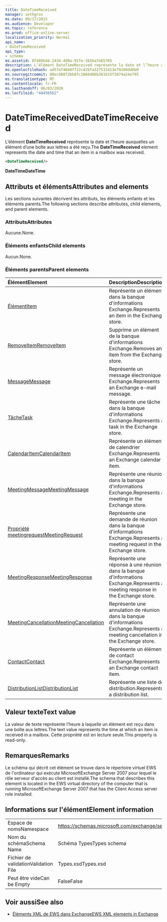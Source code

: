 ```yaml
---
title: DateTimeReceived
manager: sethgros
ms.date: 09/17/2015
ms.audience: Developer
ms.topic: reference
ms.prod: office-online-server
localization_priority: Normal
api_name:
- DateTimeReceived
api_type:
- schema
ms.assetid: 8f489bd4-2434-4d0a-91fe-1b5ba7eb5765
description: L’élément DateTimeReceived représente la date et l’heure auxquelles un élément d’une boîte aux lettres a été reçu.
ms.openlocfilehash: ad57af46b0ff22c42bfa327532d13e79280dd8b0
ms.sourcegitcommit: 88ec988f2bb67c1866d06b361615f3674a24e795
ms.translationtype: MT
ms.contentlocale: fr-FR
ms.lasthandoff: 06/03/2020
ms.locfileid: "44456562"
---
```

# <a name="datetimereceived"></a><span data-ttu-id="f8ebc-103">DateTimeReceived</span><span class="sxs-lookup"><span data-stu-id="f8ebc-103">DateTimeReceived</span></span>

<span data-ttu-id="f8ebc-104">L’élément **DateTimeReceived** représente la date et l’heure auxquelles un élément d’une boîte aux lettres a été reçu.</span><span class="sxs-lookup"><span data-stu-id="f8ebc-104">The **DateTimeReceived** element represents the date and time that an item in a mailbox was received.</span></span> 
  
```xml
<DateTimeReceived/>
```

<span data-ttu-id="f8ebc-105">**DateTime**</span><span class="sxs-lookup"><span data-stu-id="f8ebc-105">**DateTime**</span></span>

## <a name="attributes-and-elements"></a><span data-ttu-id="f8ebc-106">Attributs et éléments</span><span class="sxs-lookup"><span data-stu-id="f8ebc-106">Attributes and elements</span></span>

<span data-ttu-id="f8ebc-107">Les sections suivantes décrivent les attributs, les éléments enfants et les éléments parents.</span><span class="sxs-lookup"><span data-stu-id="f8ebc-107">The following sections describe attributes, child elements, and parent elements.</span></span>
  
### <a name="attributes"></a><span data-ttu-id="f8ebc-108">Attributs</span><span class="sxs-lookup"><span data-stu-id="f8ebc-108">Attributes</span></span>

<span data-ttu-id="f8ebc-109">Aucune.</span><span class="sxs-lookup"><span data-stu-id="f8ebc-109">None.</span></span>
  
### <a name="child-elements"></a><span data-ttu-id="f8ebc-110">Éléments enfants</span><span class="sxs-lookup"><span data-stu-id="f8ebc-110">Child elements</span></span>

<span data-ttu-id="f8ebc-111">Aucun.</span><span class="sxs-lookup"><span data-stu-id="f8ebc-111">None.</span></span>
  
### <a name="parent-elements"></a><span data-ttu-id="f8ebc-112">Éléments parents</span><span class="sxs-lookup"><span data-stu-id="f8ebc-112">Parent elements</span></span>

|<span data-ttu-id="f8ebc-113">**Élément**</span><span class="sxs-lookup"><span data-stu-id="f8ebc-113">**Element**</span></span>|<span data-ttu-id="f8ebc-114">**Description**</span><span class="sxs-lookup"><span data-stu-id="f8ebc-114">**Description**</span></span>|
|:-----|:-----|
|[<span data-ttu-id="f8ebc-115">Élément</span><span class="sxs-lookup"><span data-stu-id="f8ebc-115">Item</span></span>](item.md) <br/> |<span data-ttu-id="f8ebc-116">Représente un élément dans la banque d'informations Exchange.</span><span class="sxs-lookup"><span data-stu-id="f8ebc-116">Represents an item in the Exchange store.</span></span>  <br/> |
|[<span data-ttu-id="f8ebc-117">RemoveItem</span><span class="sxs-lookup"><span data-stu-id="f8ebc-117">RemoveItem</span></span>](removeitem.md) <br/> |<span data-ttu-id="f8ebc-118">Supprime un élément de la banque d'informations Exchange.</span><span class="sxs-lookup"><span data-stu-id="f8ebc-118">Removes an item from the Exchange store.</span></span>  <br/> |
|[<span data-ttu-id="f8ebc-119">Message</span><span class="sxs-lookup"><span data-stu-id="f8ebc-119">Message</span></span>](message-ex15websvcsotherref.md) <br/> |<span data-ttu-id="f8ebc-120">Représente un message électronique Exchange.</span><span class="sxs-lookup"><span data-stu-id="f8ebc-120">Represents an Exchange e-mail message.</span></span>  <br/> |
|[<span data-ttu-id="f8ebc-121">Tâche</span><span class="sxs-lookup"><span data-stu-id="f8ebc-121">Task</span></span>](task.md) <br/> |<span data-ttu-id="f8ebc-122">Représente une tâche dans la banque d'informations Exchange.</span><span class="sxs-lookup"><span data-stu-id="f8ebc-122">Represents a task in the Exchange store.</span></span>  <br/> |
|[<span data-ttu-id="f8ebc-123">CalendarItem</span><span class="sxs-lookup"><span data-stu-id="f8ebc-123">CalendarItem</span></span>](calendaritem.md) <br/> |<span data-ttu-id="f8ebc-124">Représente un élément de calendrier Exchange.</span><span class="sxs-lookup"><span data-stu-id="f8ebc-124">Represents an Exchange calendar item.</span></span>  <br/> |
|[<span data-ttu-id="f8ebc-125">MeetingMessage</span><span class="sxs-lookup"><span data-stu-id="f8ebc-125">MeetingMessage</span></span>](meetingmessage.md) <br/> |<span data-ttu-id="f8ebc-126">Représente une réunion dans la banque d'informations Exchange.</span><span class="sxs-lookup"><span data-stu-id="f8ebc-126">Represents a meeting in the Exchange store.</span></span>  <br/> |
|[<span data-ttu-id="f8ebc-127">Propriété meetingrequest</span><span class="sxs-lookup"><span data-stu-id="f8ebc-127">MeetingRequest</span></span>](meetingrequest.md) <br/> |<span data-ttu-id="f8ebc-128">Représente une demande de réunion dans la banque d'informations Exchange.</span><span class="sxs-lookup"><span data-stu-id="f8ebc-128">Represents a meeting request in the Exchange store.</span></span>  <br/> |
|[<span data-ttu-id="f8ebc-129">MeetingResponse</span><span class="sxs-lookup"><span data-stu-id="f8ebc-129">MeetingResponse</span></span>](meetingresponse.md) <br/> |<span data-ttu-id="f8ebc-130">Représente une réponse à une réunion dans la banque d'informations Exchange.</span><span class="sxs-lookup"><span data-stu-id="f8ebc-130">Represents a meeting response in the Exchange store.</span></span>  <br/> |
|[<span data-ttu-id="f8ebc-131">MeetingCancellation</span><span class="sxs-lookup"><span data-stu-id="f8ebc-131">MeetingCancellation</span></span>](meetingcancellation.md) <br/> |<span data-ttu-id="f8ebc-132">Représente une annulation de réunion dans la banque d'informations Exchange.</span><span class="sxs-lookup"><span data-stu-id="f8ebc-132">Represents a meeting cancellation in the Exchange store.</span></span>  <br/> |
|[<span data-ttu-id="f8ebc-133">Contact</span><span class="sxs-lookup"><span data-stu-id="f8ebc-133">Contact</span></span>](contact.md) <br/> |<span data-ttu-id="f8ebc-134">Représente un élément de contact Exchange.</span><span class="sxs-lookup"><span data-stu-id="f8ebc-134">Represents an Exchange contact item.</span></span>  <br/> |
|[<span data-ttu-id="f8ebc-135">DistributionList</span><span class="sxs-lookup"><span data-stu-id="f8ebc-135">DistributionList</span></span>](distributionlist.md) <br/> |<span data-ttu-id="f8ebc-136">Représente une liste de distribution.</span><span class="sxs-lookup"><span data-stu-id="f8ebc-136">Represents a distribution list.</span></span>  <br/> |
   
## <a name="text-value"></a><span data-ttu-id="f8ebc-137">Valeur texte</span><span class="sxs-lookup"><span data-stu-id="f8ebc-137">Text value</span></span>

<span data-ttu-id="f8ebc-138">La valeur de texte représente l’heure à laquelle un élément est reçu dans une boîte aux lettres.</span><span class="sxs-lookup"><span data-stu-id="f8ebc-138">The text value represents the time at which an item is received in a mailbox.</span></span> <span data-ttu-id="f8ebc-139">Cette propriété est en lecture seule.</span><span class="sxs-lookup"><span data-stu-id="f8ebc-139">This property is read-only.</span></span>
  
## <a name="remarks"></a><span data-ttu-id="f8ebc-140">Remarques</span><span class="sxs-lookup"><span data-stu-id="f8ebc-140">Remarks</span></span>

<span data-ttu-id="f8ebc-141">Le schéma qui décrit cet élément se trouve dans le répertoire virtuel EWS de l'ordinateur qui exécute MicrosoftExchange Server 2007 pour lequel le rôle serveur d'accès au client est installé.</span><span class="sxs-lookup"><span data-stu-id="f8ebc-141">The schema that describes this element is located in the EWS virtual directory of the computer that is running MicrosoftExchange Server 2007 that has the Client Access server role installed.</span></span>
  
## <a name="element-information"></a><span data-ttu-id="f8ebc-142">Informations sur l'élément</span><span class="sxs-lookup"><span data-stu-id="f8ebc-142">Element information</span></span>

|||
|:-----|:-----|
|<span data-ttu-id="f8ebc-143">Espace de noms</span><span class="sxs-lookup"><span data-stu-id="f8ebc-143">Namespace</span></span>  <br/> |https://schemas.microsoft.com/exchange/services/2006/types  <br/> |
|<span data-ttu-id="f8ebc-144">Nom du schéma</span><span class="sxs-lookup"><span data-stu-id="f8ebc-144">Schema Name</span></span>  <br/> |<span data-ttu-id="f8ebc-145">Schéma Types</span><span class="sxs-lookup"><span data-stu-id="f8ebc-145">Types schema</span></span>  <br/> |
|<span data-ttu-id="f8ebc-146">Fichier de validation</span><span class="sxs-lookup"><span data-stu-id="f8ebc-146">Validation File</span></span>  <br/> |<span data-ttu-id="f8ebc-147">Types.xsd</span><span class="sxs-lookup"><span data-stu-id="f8ebc-147">Types.xsd</span></span>  <br/> |
|<span data-ttu-id="f8ebc-148">Peut être vide</span><span class="sxs-lookup"><span data-stu-id="f8ebc-148">Can be Empty</span></span>  <br/> |<span data-ttu-id="f8ebc-149">False</span><span class="sxs-lookup"><span data-stu-id="f8ebc-149">False</span></span>  <br/> |
   
## <a name="see-also"></a><span data-ttu-id="f8ebc-150">Voir aussi</span><span class="sxs-lookup"><span data-stu-id="f8ebc-150">See also</span></span>

- [<span data-ttu-id="f8ebc-151">Éléments XML de EWS dans Exchange</span><span class="sxs-lookup"><span data-stu-id="f8ebc-151">EWS XML elements in Exchange</span></span>](ews-xml-elements-in-exchange.md)

